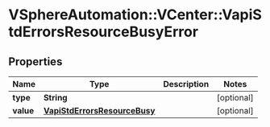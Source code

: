 # VSphereAutomation::VCenter::VapiStdErrorsResourceBusyError

## Properties
Name | Type | Description | Notes
------------ | ------------- | ------------- | -------------
**type** | **String** |  | [optional] 
**value** | [**VapiStdErrorsResourceBusy**](VapiStdErrorsResourceBusy.md) |  | [optional] 


